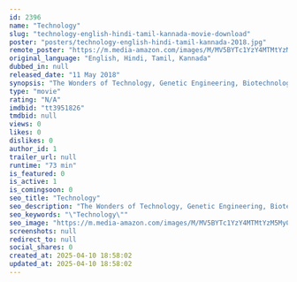 ```yaml
---
id: 2396
name: "Technology"
slug: "technology-english-hindi-tamil-kannada-movie-download"
poster: "posters/technology-english-hindi-tamil-kannada-2018.jpg"
remote_poster: "https://m.media-amazon.com/images/M/MV5BYTc1YzY4MTMtYzM5My00MWRiLWE1YTgtMzI5NjMwMmYxZDgyXkEyXkFqcGdeQXVyNTUyODc2MDU@._V1_SX300.jpg"
original_language: "English, Hindi, Tamil, Kannada"
dubbed_in: null
released_date: "11 May 2018"
synopsis: "The Wonders of Technology, Genetic Engineering, Biotechnology Science series covers subjects from Robots, Transportation, Agricultural Science, Science in the Third World, Making Plants Grow Plastic &amp; New Miracles from Science. St..."
type: "movie"
rating: "N/A"
imdbid: "tt3951826"
tmdbid: null
views: 0
likes: 0
dislikes: 0
author_id: 1
trailer_url: null
runtime: "73 min"
is_featured: 0
is_active: 1
is_comingsoon: 0
seo_title: "Technology"
seo_description: "The Wonders of Technology, Genetic Engineering, Biotechnology Science series covers subjects from Robots, Transportation, Agricultural Science, Science in the Third World, Making Plants Grow Plastic &amp; New Miracles from Science. St..."
seo_keywords: "\"Technology\""
seo_image: "https://m.media-amazon.com/images/M/MV5BYTc1YzY4MTMtYzM5My00MWRiLWE1YTgtMzI5NjMwMmYxZDgyXkEyXkFqcGdeQXVyNTUyODc2MDU@._V1_SX300.jpg"
screenshots: null
redirect_to: null
social_shares: 0
created_at: 2025-04-10 18:58:02
updated_at: 2025-04-10 18:58:02
---
```



